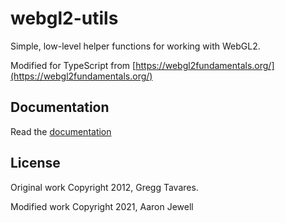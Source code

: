# webgl2-utils
Simple, low-level helper functions for working with WebGL2.

Modified for TypeScript from [https://webgl2fundamentals.org/](https://webgl2fundamentals.org/)

## Documentation

Read the [documentation](https://aaronjewell.github.io/webgl2-utils/)

## License

Original work Copyright 2012, Gregg Tavares.

Modified work Copyright 2021, Aaron Jewell
